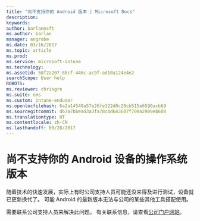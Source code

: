 ```yaml
---
title: "尚不支持你的 Android 版本 | Microsoft Docs"
description: 
keywords: 
author: barlanmsft
ms.author: barlan
manager: angrobe
ms.date: 03/16/2017
ms.topic: article
ms.prod: 
ms.service: microsoft-intune
ms.technology: 
ms.assetid: 58f2a207-88cf-446c-ac9f-ad10a124e4e2
searchScope: User help
ROBOTS: 
ms.reviewer: chrisgre
ms.suite: ems
ms.custom: intune-enduser
ms.openlocfilehash: 6a2a14548a57e26fe322d0c28cb515e6590acb69
ms.sourcegitcommit: db7a7bbead3a3fa78c4d643607f709a2909eb608
ms.translationtype: HT
ms.contentlocale: zh-CN
ms.lasthandoff: 09/28/2017
---
```

# <a name="your-android-devices-operating-system-version-isnt-yet-supported"></a>尚不支持你的 Android 设备的操作系统版本

随着技术的快速发展，实际上有时公司支持人员可能还没来得及进行测试，设备就已更新换代了。 可能 Android 的最新版本无法与公司的某些其他工具搭配使用。

需要联系公司支持人员来解决此问题。 有关联系信息，请查看[公司门户网站](https://portal.manage.microsoft.com)。
